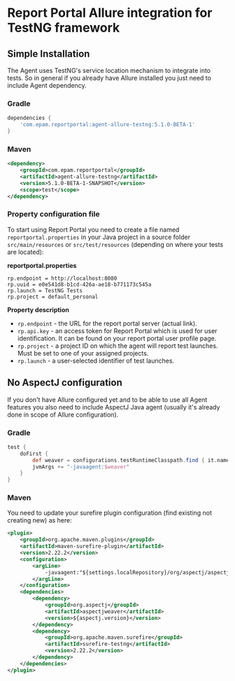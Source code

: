 # Report Portal Allure integration for TestNG framework
## Simple Installation
The Agent uses TestNG's service location mechanism to integrate into tests. So in general if you already have Allure installed you just need
to include Agent dependency.
### Gradle
```groovy
dependencies {
    'com.epam.reportportal:agent-allure-testng:5.1.0-BETA-1'
}
```

### Maven
```xml
<dependency>
    <groupId>com.epam.reportportal</groupId>
    <artifactId>agent-allure-testng</artifactId>
    <version>5.1.0-BETA-1-SNAPSHOT</version>
    <scope>test</scope>
</dependency>
```
### Property configuration file

To start using Report Portal you need to create a file named `reportportal.properties` in your Java project in a source folder
`src/main/resources` or `src/test/resources` (depending on where your tests are located):

**reportportal.properties**

```
rp.endpoint = http://localhost:8080
rp.uuid = e0e541d8-b1cd-426a-ae18-b771173c545a
rp.launch = TestNG Tests
rp.project = default_personal
```

**Property description**

* `rp.endpoint` - the URL for the report portal server (actual link).
* `rp.api.key` - an access token for Report Portal which is used for user identification. It can be found on your report portal user profile
  page.
* `rp.project` - a project ID on which the agent will report test launches. Must be set to one of your assigned projects.
* `rp.launch` - a user-selected identifier of test launches.

## No AspectJ configuration
If you don't have Allure configured yet and to be able to use all Agent features you also need to include AspectJ Java agent (usually it's
already done in scope of Allure configuration).
### Gradle
```groovy
test {
    doFirst {
        def weaver = configurations.testRuntimeClasspath.find { it.name.contains("aspectjweaver") }
        jvmArgs += "-javaagent:$weaver"
    }
}
```
### Maven
You need to update your surefire plugin configuration (find existing not creating new) as here:
```xml
<plugin>
    <groupId>org.apache.maven.plugins</groupId>
    <artifactId>maven-surefire-plugin</artifactId>
    <version>2.22.2</version>
    <configuration>
        <argLine>
            -javaagent:"${settings.localRepository}/org/aspectj/aspectjweaver/${aspectj.version}/aspectjweaver-${aspectj.version}.jar"
        </argLine>
    </configuration>
    <dependencies>
        <dependency>
            <groupId>org.aspectj</groupId>
            <artifactId>aspectjweaver</artifactId>
            <version>${aspectj.version}</version>
        </dependency>
        <dependency>
            <groupId>org.apache.maven.surefire</groupId>
            <artifactId>surefire-testng</artifactId>
            <version>2.22.2</version>
        </dependency>
    </dependencies>
</plugin>
```

